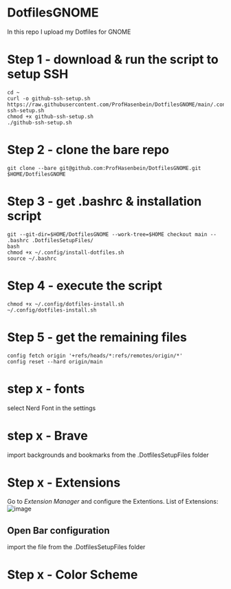# DotfilesGNOME
In this repo I upload my Dotfiles for GNOME 

# Step 1 - download & run the script to setup SSH
```
cd ~
curl -o github-ssh-setup.sh https://raw.githubusercontent.com/ProfHasenbein/DotfilesGNOME/main/.config/github-ssh-setup.sh
chmod +x github-ssh-setup.sh
./github-ssh-setup.sh
```
# Step 2 - clone the bare repo
```
git clone --bare git@github.com:ProfHasenbein/DotfilesGNOME.git $HOME/DotfilesGNOME
```
# Step 3 - get .bashrc & installation script
```
git --git-dir=$HOME/DotfilesGNOME --work-tree=$HOME checkout main -- .bashrc .DotfilesSetupFiles/
bash
chmod +x ~/.config/install-dotfiles.sh
source ~/.bashrc
```

# Step 4 - execute the script
```
chmod +x ~/.config/dotfiles-install.sh
~/.config/dotfiles-install.sh
```
# Step 5 - get the remaining files
```
config fetch origin '+refs/heads/*:refs/remotes/origin/*'
config reset --hard origin/main
```

# step x - fonts
select Nerd Font in the settings

# step x - Brave
import backgrounds and bookmarks from the .DotfilesSetupFiles folder

# Step x - Extensions
Go to *Extension Manager* and configure the Extentions. List of Extensions:
![image](https://github.com/user-attachments/assets/49fc15ed-97bf-43b1-ab97-9101ac9bac14)
## Open Bar configuration
import the file from the .DotfilesSetupFiles folder

# Step x - Color Scheme
